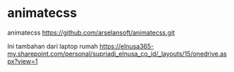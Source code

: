 # animatecss
animatecss https://github.com/arselansoft/animatecss.git

Ini tambahan dari laptop rumah
https://elnusa365-my.sharepoint.com/personal/supriadi_elnusa_co_id/_layouts/15/onedrive.aspx?view=1
